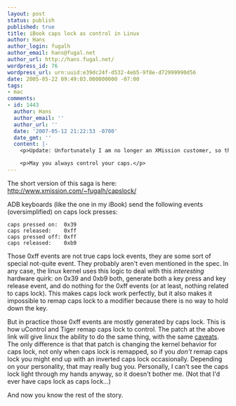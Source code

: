 ```yaml
---
layout: post
status: publish
published: true
title: iBook caps lock as control in Linux
author: Hans
author_login: fugalh
author_email: hans@fugal.net
author_url: http://hans.fugal.net/
wordpress_id: 76
wordpress_url: urn:uuid:e39dc24f-d532-4eb5-9f8e-d72999990d56
date: 2005-05-22 09:49:03.000000000 -07:00
tags:
- mac
comments:
- id: 1443
  author: Hans
  author_email: ''
  author_url: ''
  date: '2007-05-12 21:22:53 -0700'
  date_gmt: ''
  content: |-
    <p>Update: Unfortunately I am no longer an XMission customer, so the patch has moved to <a href="http://hans.fugal.net/src/capslock/" rel="nofollow">http://hans.fugal.net/src/capslock/</a>.</p>

    <p>May you always control your caps.</p>
---
```

<p>The short version of this saga is here:
<a href="http://hans.fugal.net/src/capslock/">http://www.xmission.com/~fugalh/capslock/</a></p>

<p>ADB keyboards (like the one in my iBook) send the following events
(oversimplified) on caps lock presses:</p>

<pre><code>caps pressed on:  0x39
caps released:    0xff
caps pressed off: 0xff
caps released:    0xb9
</code></pre>

<p>Those 0xff events are not true caps lock events, they are some sort of special
not-quite event. They probably aren't even mentioned in the spec. In any case,
the linux kernel uses this logic to deal with this <em>interesting</em> hardware
quirk: on 0x39 and 0xb9 both, generate both a key press and key release event,
and do nothing for the 0xff events (or at least, nothing related to caps lock).
This makes caps lock work perfectly, but it also makes it impossible to remap
caps lock to a modifier because there is no way to hold down the key.</p>

<p>But in practice those 0xff events are mostly generated by caps lock. This is
how uControl and Tiger remap caps lock to control. The patch at the above link
will give linux the ability to do the same thing, with the same
<a href="http://gnufoo.org/ucontrol/ucontrol.html#features">caveats</a>. The only
difference is that that patch is changing the kernel behavior for caps lock,
not only when caps lock is remapped, so if you <em>don't</em> remap caps lock you
might end up with an inverted caps lock occasionally. Depending on your
personality, that may really bug you. Personally, I can't see the caps lock
light through my hands anyway, so it doesn't bother me. (Not that I'd ever have
caps lock as caps lock&hellip;)</p>

<p>And now you know the rest of the story.</p>
